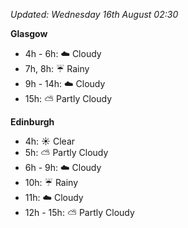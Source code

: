 *Updated: Wednesday 16th August 02:30*

**Glasgow**

* 4h - 6h: :cloud: Cloudy
* 7h, 8h: :umbrella: Rainy
* 9h - 14h: :cloud: Cloudy
* 15h: :partly_sunny: Partly Cloudy

**Edinburgh**

* 4h: :sunny: Clear
* 5h: :partly_sunny: Partly Cloudy
* 6h - 9h: :cloud: Cloudy
* 10h: :umbrella: Rainy
* 11h: :cloud: Cloudy
* 12h - 15h: :partly_sunny: Partly Cloudy
